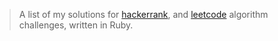 > A list of my solutions for [hackerrank](https://www.hackerrank.com/), and [leetcode](https://leetcode.com/) algorithm challenges, written in Ruby.



